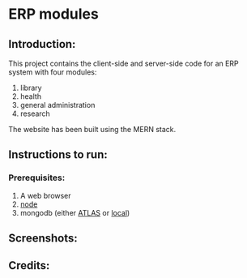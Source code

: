 # ERP modules

## Introduction:

This project contains the client-side and server-side code for an ERP system with four modules:
1) library
2) health
3) general administration
4) research

The website has been built using the MERN stack.

## Instructions to run:

### Prerequisites:
1) A web browser
2) [node](https://nodejs.org/en/)
3) mongodb (either [ATLAS](https://www.mongodb.com/atlas/database) or [local](https://www.mongodb.com/))

## Screenshots:

## Credits:





